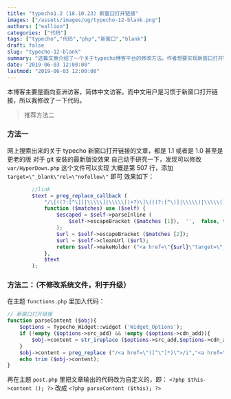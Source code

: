 ```yaml
---
title: "typecho1.2 (18.10.23) 新窗口打开链接"
images: ["/assets/images/og/typecho-12-blank.png"]
authors: ["eallion"]
categories: ["代码"]
tags: ["typecho","代码","php","新窗口","blank"]
draft: false
slug: "typecho-12-blank"
summary: "这篇文章介绍了一个关于typecho博客平台的修改方法。作者想要实现新窗口打开链接的功能，他在代码中添加了一行代码(target=“_blank” rel=“nofollow”)来实现这个效果。推荐方法二是修改var/HyperDown.php文件，在代码的第507行添加相应的代码。然后在主题的functions.php文件和post.php文件中进行相应的改动。作者表示此方法适用于typecho1.2版本。"
date: "2019-06-03 12:00:00"
lastmod: "2019-06-03 12:00:00"
---
```


本博客主要是面向亚洲访客，简体中文访客。而中文用户是习惯于新窗口打开链接，所以我修改了一下代码。

> 推荐方法二

### 方法一

网上搜索出来的关于 typecho 新窗口打开链接的文章，都是 1.1 或者是 1.0 甚至是更老的版
对于 git 安装的最新版没效果
自己动手研究一下，发现可以修改 `var/HyperDown.php` 这个文件可以实现
大概是第 507 行，添加 `target=\"_blank\"rel=\"nofollow\"` 即可
效果如下：

```php
        //link
        $text = preg_replace_callback (
            "/\[((?:[^\]]|\\\\\]|\\\\\[)+?)\]\(((?:[^\)]|\\\\\)|\\\\\()+?)\)/",
            function ($matches) use ($self) {
                $escaped = $self->parseInline (
                    $self->escapeBracket ($matches [1]),  '',  false, false
                );
                $url = $self->escapeBracket ($matches [2]);
                $url = $self->cleanUrl ($url);
                return $self->makeHolder ("<a href=\"{$url}\"target=\"_blank\"rel=\"nofollow\">{$escaped}</a>");
            },
            $text
        );
```

### 方法二：（不修改系统文件，利于升级）

在主题 `functions.php` 里加入代码：

```php
// 新窗口打开链接
function parseContent ($obj){
    $options = Typecho_Widget::widget ('Widget_Options');
    if (!empty ($options->src_add) && !empty ($options->cdn_add)){
        $obj->content = str_ireplace ($options->src_add,$options->cdn_add,$obj->content);
    }
    $obj->content = preg_replace ("/<a href=\"([^\"]*)\">/i","<a href=\"\\1\" target=\"_blank\" rel=\"nofollow\">", $obj->content);
    echo trim ($obj->content);
}
```

再在主题 `post.php` 里把文章输出的代码改为自定义的，即：
`<?php $this->content (); ?>` 改成 `<?php parseContent ($this); ?>`
